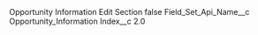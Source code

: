<?xml version="1.0" encoding="UTF-8"?>
<CustomMetadata xmlns="http://soap.sforce.com/2006/04/metadata" xmlns:xsi="http://www.w3.org/2001/XMLSchema-instance" xmlns:xsd="http://www.w3.org/2001/XMLSchema">
    <label>Opportunity Information Edit Section</label>
    <protected>false</protected>
    <values>
        <field>Field_Set_Api_Name__c</field>
        <value xsi:type="xsd:string">Opportunity_Information</value>
    </values>
    <values>
        <field>Index__c</field>
        <value xsi:type="xsd:double">2.0</value>
    </values>
</CustomMetadata>
